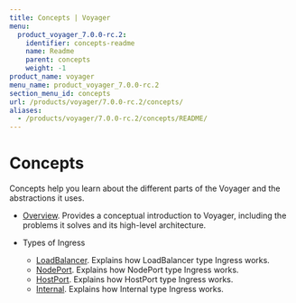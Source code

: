 ```yaml
---
title: Concepts | Voyager
menu:
  product_voyager_7.0.0-rc.2:
    identifier: concepts-readme
    name: Readme
    parent: concepts
    weight: -1
product_name: voyager
menu_name: product_voyager_7.0.0-rc.2
section_menu_id: concepts
url: /products/voyager/7.0.0-rc.2/concepts/
aliases:
  - /products/voyager/7.0.0-rc.2/concepts/README/
---
```

# Concepts

Concepts help you learn about the different parts of the Voyager and the abstractions it uses.

- [Overview](/products/voyager/7.0.0-rc.2/concepts/overview). Provides a conceptual introduction to Voyager, including the problems it solves and its high-level architecture.

- Types of Ingress
  - [LoadBalancer](/products/voyager/7.0.0-rc.2/concepts/ingress-types/loadbalancer). Explains how LoadBalancer type Ingress works.
  - [NodePort](/products/voyager/7.0.0-rc.2/concepts/ingress-types/nodeport). Explains how NodePort type Ingress works.
  - [HostPort](/products/voyager/7.0.0-rc.2/concepts/ingress-types/hostport). Explains how HostPort type Ingress works.
  - [Internal](/products/voyager/7.0.0-rc.2/concepts/ingress-types/internal). Explains how Internal type Ingress works.
